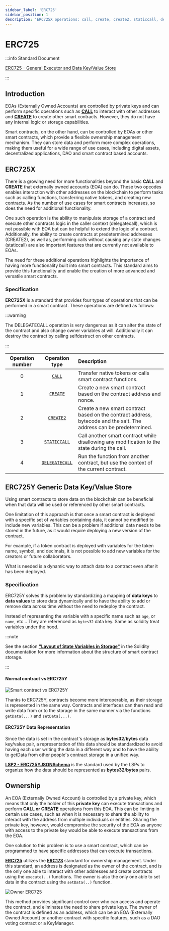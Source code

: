 ```yaml
---
sidebar_label: 'ERC725'
sidebar_position: 1
description: 'ERC725X operations: call, create, create2, staticcall, delegatecall, and ERC725Y Generic Data Key/Value Store.'
---
```


# ERC725

:::info Standard Document

[ERC725 - General Executor and Data Key/Value Store](https://github.com/ERC725Alliance/ERC725/blob/develop/docs/ERC-725.md)

:::

## Introduction

EOAs (Externally Owned Accounts) are controlled by private keys and can perform specific operations such as [**CALL**](https://www.evm.codes/#f1) to interact with other addresses and [**CREATE**](https://www.evm.codes/#f0) to create other smart contracts. However, they do not have any internal logic or storage capabilities.

Smart contracts, on the other hand, can be controlled by EOAs or other smart contracts, which provide a flexible ownership management mechanism. They can store data and perform more complex operations, making them useful for a wide range of use cases, including digital assets, decentralized applications, DAO and smart contract based accounts.

## ERC725X

There is a growing need for more functionalities beyond the basic **CALL** and **CREATE** that externally owned accounts (EOA) can do. These two opcodes enables interaction with other addresses on the blockchain to perform tasks such as calling functions, transferring native tokens, and creating new contracts. As the number of use cases for smart contracts increases, so does the need for additional functionality.

One such operation is the ability to manipulate storage of a contract and execute other contracts logic in the caller context (delegatecall), which is not possible with EOA but can be helpful to extend the logic of a contract. Additionally, the ability to create contracts at predetermined addresses (CREATE2), as well as, performing calls without causing any state changes (staticcall) are also important features that are currently not available to EOAs.

The need for these additional operations highlights the importance of having more functionality built into smart contracts. This standard aims to provide this functionality and enable the creation of more advanced and versatile smart contracts.

### Specification

**ERC725X** is a standard that provides four types of operations that can be performed in a smart contract. These operations are defined as follows:

:::warning

The DELEGATECALL operation is very dangerous as it can alter the state of the contract and also change owner variables at will. Additionally it can destroy the contract by calling selfdestruct on other contracts.

:::

| Operation number |                     Operation type                     | Description                                                                                                         |
| :--------------: | :----------------------------------------------------: | :------------------------------------------------------------------------------------------------------------------ |
|        0         |          [`CALL`](https://www.evm.codes/#f1)           | Transfer native tokens or calls smart contract functions.                                                           |
|        1         |         [`CREATE`](https://www.evm.codes/#f0)          | Create a new smart contract based on the contract address and nonce.                                                |
|        2         |  [`CREATE2`](https://eips.ethereum.org/EIPS/eip-1014)  | Create a new smart contract based on the contract address, bytecode and the salt. The address can be predetermined. |
|        3         | [`STATICCALL`](https://eips.ethereum.org/EIPS/eip-214) | Call another smart contract while disallowing any modification to the state during the call.                        |
|        4         | [`DELEGATECALL`](https://eips.ethereum.org/EIPS/eip-7) | Run the function from another contract, but use the context of the current contract.                                |

## ERC725Y Generic Data Key/Value Store

Using smart contracts to store data on the blockchain can be beneficial when that data will be used or referenced by other smart contracts.

One limitation of this approach is that once a smart contract is deployed with a specific set of variables containing data, it cannot be modified to include new variables. This can be a problem if additional data needs to be stored in the future, as it would require deploying a new version of the contract.

For example, if a token contract is deployed with variables for the token name, symbol, and decimals, it is not possible to add new variables for the creators or future collaborators.

What is needed is a dynamic way to attach data to a contract even after it has been deployed.

### Specification

ERC725Y solves this problem by standardizing a mapping of **data keys** to **data values** to store data dynamically and to have the ability to add or remove data across time without the need to redeploy the contract.

Instead of representing the variable with a specific name such as `age`, or `name`, etc .. They are referenced as `bytes32` data key. Same as solidity treat variables under the hood.

:::note

See the section **["Layout of State Variables in Storage"](https://docs.soliditylang.org/en/v0.8.11/internals/layout_in_storage.html)** in the Solidity documentation for more information about the structure of smart contract storage.

:::

#### Normal contract vs ERC725Y

![Smart contract vs ERC725Y](../../../static/img/standards/erc725/SmartContractVsERC725Y.jpeg)

Thanks to ERC725Y, contracts become more interoperable, as their storage is represented in the same way. Contracts and interfaces can then read and write data from or to the storage in the same manner via the functions `getData(...)` and `setData(...)`.

#### ERC725Y Data Representation

Since the data is set in the contract's storage as **bytes32**/**bytes** data key/value pair, a representation of this data should be standardized to avoid having each user writing the data in a different way and to have the ability to getData from other people's contract storage in a unified way.

**[LSP2 - ERC725YJSONSchema](../generic-standards/lsp2-json-schema.md)** is the standard used by the LSPs to organize how the data should be represented as **bytes32**/**bytes** pairs.

## Ownership

An EOA (Externally Owned Account) is controlled by a private key, which means that only the holder of this **private key** can execute transactions and perform **CALL or CREATE** operations from this EOA. This can be limiting in certain use cases, such as when it is necessary to share the ability to interact with the address from multiple individuals or entities. Sharing the private key, however, would compromise the security of the EOA as anyone with access to the private key would be able to execute transactions from the EOA.

One solution to this problem is to use a smart contract, which can be programmed to have specific addresses that can execute transactions.

[**ERC725**](../../standards/lsp-background/erc725.md) utilizes the [**ERC173**](https://eips.ethereum.org/EIPS/eip-173) standard for ownership management. Under this standard, an address is designated as the owner of the contract, and is the only one able to interact with other addresses and create contracts using the `execute(..)` functions. The owner is also the only one able to set data in the contract using the `setData(..)` function.

![Owner ERC725](../../../static/img/standards/erc725/ERC725Owner.jpeg)

This method provides significant control over who can access and operate the contract, and eliminates the need to share private keys. The owner of the contract is defined as an address, which can be an EOA (Externally Owned Account) or another contract with specific features, such as a DAO voting contract or a KeyManager.
